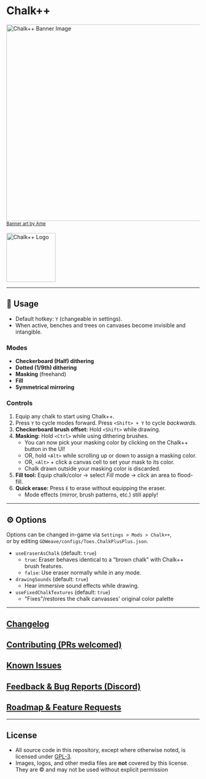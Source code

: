 # Chalk++

<img src="https://i.imgur.com/8TRBtmH.jpeg" width=512 alt="Chalk++ Banner Image">
<br/>
<a href="https://cara.app/purame"><small>Banner art by Ame</small></a>

<br/>
<br/>

<img src="https://i.imgur.com/Grs6byr.png" height=128 alt="Chalk++ Logo">

---

## 🎨 Usage

- Default hotkey: `Y` (changeable in settings).
- When active, benches and trees on canvases become invisible and intangible.

### Modes

- **Checkerboard (Half) dithering**
- **Dotted (1/9th) dithering**
- **Masking** (freehand)
- **Fill**
- **Symmetrical mirroring**

### Controls

1. Equip any chalk to start using Chalk++.
2. Press `Y` to cycle modes forward. Press `<Shift> + Y` to cycle _backwards_.
3. **Checkerboard brush offset:** Hold `<Shift>` while drawing.
4. **Masking:** Hold `<Ctrl>` while using dithering brushes.
   - You can now pick your masking color by clicking on the Chalk++ button in the UI!
   - OR, hold `<Alt>` while scrolling up or down to assign a masking color.
   - OR, `<Alt>` + click a canvas cell to set your mask to its color.
   - Chalk drawn outside your masking color is discarded.
5. **Fill tool:** Equip chalk/color → select _Fill_ mode → click an area to flood-fill.
6. **Quick erase:** Press `E` to erase without equipping the eraser.
   - Mode effects (mirror, brush patterns, etc.) still apply!

---

## ⚙️ Options

Options can be changed in-game via `Settings > Mods > Chalk++`,  
or by editing `GDWeave/configs/Toes.ChalkPlusPlus.json`.

- `useEraserAsChalk` (default: `true`)
  - `true`: Eraser behaves identical to a “brown chalk” with Chalk++ brush features.
  - `false`: Use eraser normally while in any mode.
- `drawingSounds` (default: `true`)
  - Hear immersive sound effects while drawing.
- `useFixedChalkTextures` (default: `true`)
  - "Fixes"/restores the chalk canvasses' original color palette

---


## [Changelog](https://thunderstore.io/c/webfishing/p/toes/Chalk_PlusPlus/changelog/)
## [Contributing (PRs welcomed)](https://github.com/binury/Toes.ChalkPlusPlus/pulls)
## [Known Issues](https://github.com/binury/Toes.ChalkPlusPlus/issues?q=sort%3Aupdated-desc+is%3Aissue+is%3Aopen)
## [Feedback & Bug Reports (Discord)](https://discord.gg/kjf3FCAMDb)
## [Roadmap & Feature Requests](https://github.com/binury/Toes.ChalkPlusPlus/issues?q=sort%3Aupdated-desc%20is%3Aissue%20is%3Aopen%20label%3Aenhancement)

---

## License

- All source code in this repository, except where otherwise noted, is licensed under [GPL-3](./LICENSE).
- Images, logos, and other media files are **not** covered by this license.  
  They are © and may not be used without explicit permission
